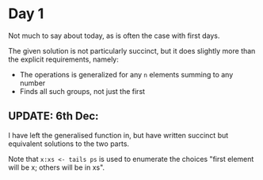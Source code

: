 # Day 1

Not much to say about today, as is often the case with first days.

The given solution is not particularly succinct, but it does slightly more than the explicit requirements, namely:

* The operations is generalized for any `n` elements summing to any number
* Finds all such groups, not just the first

## UPDATE: 6th Dec:

I have left the generalised function in, but have written succinct but equivalent
solutions to the two parts.

Note that `x:xs <- tails ps` is used to enumerate the choices "first element will be x; others will be in xs".